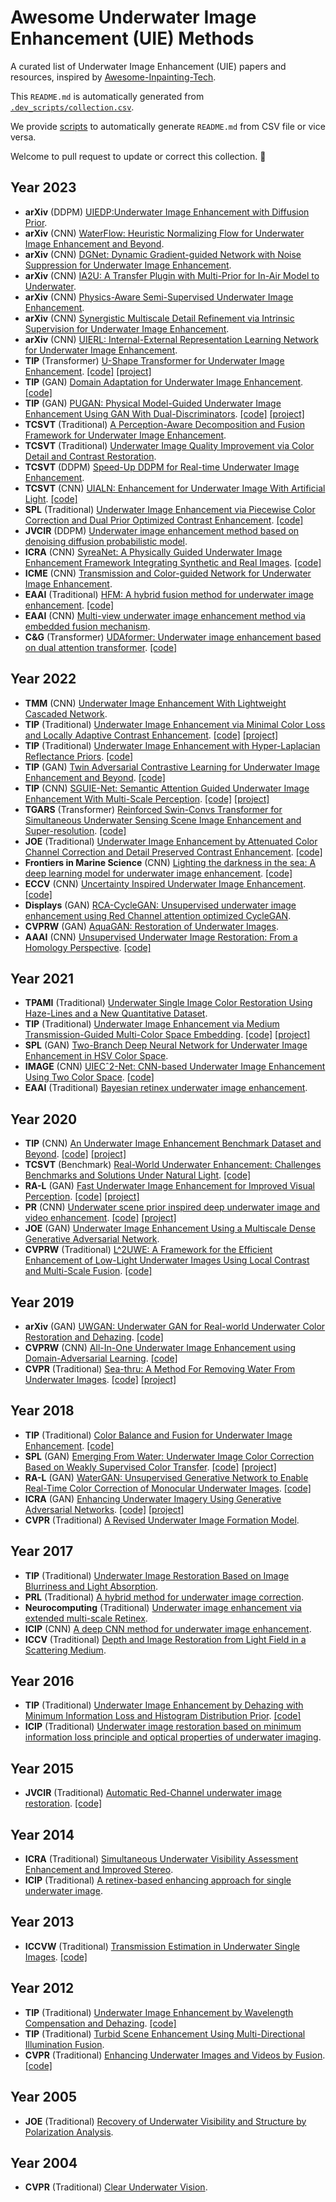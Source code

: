 # Awesome Underwater Image Enhancement (UIE) Methods

A curated list of Underwater Image Enhancement (UIE) papers and resources, inspired by [Awesome-Inpainting-Tech](https://github.com/zengyh1900/Awesome-Image-Inpainting).

This `README.md` is automatically generated from [`.dev_scripts/collection.csv`](.dev_scripts/collection.csv). 

We provide [scripts](.dev_scripts/main.py) to automatically generate `README.md` from CSV file or vice versa. 

Welcome to pull request to update or correct this collection. 🥰
## Year 2023
- **arXiv** (DDPM) [UIEDP:Underwater Image Enhancement with Diffusion Prior](https://arxiv.org/abs/2312.06240).
- **arXiv** (CNN) [WaterFlow: Heuristic Normalizing Flow for Underwater Image Enhancement and Beyond](https://arxiv.org/abs/2308.00931).
- **arXiv** (CNN) [DGNet: Dynamic Gradient-guided Network with Noise Suppression for Underwater Image Enhancement](https://arxiv.org/abs/2312.06999).
- **arXiv** (CNN) [IA2U: A Transfer Plugin with Multi-Prior for In-Air Model to Underwater](https://arxiv.org/abs/2312.06955).
- **arXiv** (CNN) [Physics-Aware Semi-Supervised Underwater Image Enhancement](https://arxiv.org/abs/2307.11470).
- **arXiv** (CNN) [Synergistic Multiscale Detail Refinement via Intrinsic Supervision for Underwater Image Enhancement](https://arxiv.org/abs/2308.11932).
- **arXiv** (CNN) [UIERL: Internal-External Representation Learning Network for Underwater Image Enhancement](https://arxiv.org/abs/2306.08344).
- **TIP** (Transformer) [U-Shape Transformer for Underwater Image Enhancement](https://ieeexplore.ieee.org/document/10129222). [[code]](https://github.com/LintaoPeng/U-shape_Transformer_for_Underwater_Image_Enhancement)  [[project]](https://bianlab.github.io/index.html) 
- **TIP** (GAN) [Domain Adaptation for Underwater Image Enhancement](https://ieeexplore.ieee.org/document/10048777). [[code]](https://github.com/zyWang-Power/TUDA) 
- **TIP** (GAN) [PUGAN: Physical Model-Guided Underwater Image Enhancement Using GAN With Dual-Discriminators](https://ieeexplore.ieee.org/document/10155564). [[code]](https://github.com/rmcong/PUGAN_TIP2023)  [[project]](https://rmcong.github.io/proj_PUGAN.html) 
- **TCSVT** (Traditional) [A Perception-Aware Decomposition and Fusion Framework for Underwater Image Enhancement](https://ieeexplore.ieee.org/document/9895452).
- **TCSVT** (Traditional) [Underwater Image Quality Improvement via Color Detail and Contrast Restoration](https://ieeexplore.ieee.org/document/10189844).
- **TCSVT** (DDPM) [Speed-Up DDPM for Real-time Underwater Image Enhancement](https://ieeexplore.ieee.org/document/10250851).
- **TCSVT** (CNN) [UIALN: Enhancement for Underwater Image With Artificial Light](https://ieeexplore.ieee.org/document/10019314). [[code]](https://github.com/lilala0/UIALN) 
- **SPL** (Traditional) [Underwater Image Enhancement via Piecewise Color Correction and Dual Prior Optimized Contrast Enhancement](https://ieeexplore.ieee.org/document/10065491). [[code]](https://github.com/Li-Chongyi/PCDE) 
- **JVCIR** (DDPM) [Underwater image enhancement method based on denoising diffusion probabilistic model](https://www.sciencedirect.com/science/article/pii/S1047320323001761).
- **ICRA** (CNN) [SyreaNet: A Physically Guided Underwater Image Enhancement Framework Integrating Synthetic and Real Images](https://ieeexplore.ieee.org/document/10161531). [[code]](https://github.com/rockwenjj/syreanet) 
- **ICME** (CNN) [Transmission and Color-guided Network for Underwater Image Enhancement](https://ieeexplore.ieee.org/document/10219946).
- **EAAI** (Traditional) [HFM: A hybrid fusion method for underwater image enhancement](https://www.sciencedirect.com/science/article/pii/S0952197623014033). [[code]](https://github.com/An-Shunmin/HFM) 
- **EAAI** (CNN) [Multi-view underwater image enhancement method via embedded fusion mechanism](https://www.sciencedirect.com/science/article/abs/pii/S0952197623001306).
- **C&G** (Transformer) [UDAformer: Underwater image enhancement based on dual attention transformer](https://www.sciencedirect.com/science/article/pii/S0097849323000109). [[code]](https://github.com/ShenZhen0502/UDAformer) 
## Year 2022
- **TMM** (CNN) [Underwater Image Enhancement With Lightweight Cascaded Network](https://ieeexplore.ieee.org/document/9547730).
- **TIP** (Traditional) [Underwater Image Enhancement via Minimal Color Loss and Locally Adaptive Contrast Enhancement](https://ieeexplore.ieee.org/document/9788535). [[code]](https://github.com/Li-Chongyi/MMLE_code)  [[project]](https://li-chongyi.github.io/proj_MMLE) 
- **TIP** (Traditional) [Underwater Image Enhancement with Hyper-Laplacian Reflectance Priors](https://ieeexplore.ieee.org/document/9854113). [[code]](https://github.com/zhuangpeixian/HLRP) 
- **TIP** (GAN) [Twin Adversarial Contrastive Learning for Underwater Image Enhancement and Beyond](https://ieeexplore.ieee.org/document/9832540). [[code]](https://github.com/Jzy2017/TACL) 
- **TIP** (CNN) [SGUIE-Net: Semantic Attention Guided Underwater Image Enhancement With Multi-Scale Perception](https://ieeexplore.ieee.org/document/9930878). [[code]](https://github.com/trentqq/SGUIE-Net_Simple)  [[project]](https://trentqq.github.io/SGUIE-Net.html) 
- **TGARS** (Transformer) [Reinforced Swin-Convs Transformer for Simultaneous Underwater Sensing Scene Image Enhancement and Super-resolution](https://ieeexplore.ieee.org/document/9881581). [[code]](https://github.com/TingdiRen/URSCT-SESR) 
- **JOE** (Traditional) [Underwater Image Enhancement by Attenuated Color Channel Correction and Detail Preserved Contrast Enhancement](https://ieeexplore.ieee.org/document/9744022). [[code]](https://github.com/Li-Chongyi/JOE2021_ACDC) 
- **Frontiers in Marine Science** (CNN) [Lighting the darkness in the sea: A deep learning model for underwater image enhancement](https://www.frontiersin.org/articles/10.3389/fmars.2022.921492/full). [[code]](https://github.com/yuxiao17/LDS-Net) 
- **ECCV** (CNN) [Uncertainty Inspired Underwater Image Enhancement](https://dl.acm.org/doi/abs/10.1007/978-3-031-19797-0_27). [[code]](https://github.com/zhenqifu/PUIE-Net) 
- **Displays** (GAN) [RCA-CycleGAN: Unsupervised underwater image enhancement using Red Channel attention optimized CycleGAN](https://www.sciencedirect.com/science/article/abs/pii/S0141938222001779).
- **CVPRW** (GAN) [AquaGAN: Restoration of Underwater Images](https://openaccess.thecvf.com/content/CVPR2022W/PBVS/papers/Desai_AquaGAN_Restoration_of_Underwater_Images_CVPRW_2022_paper.pdf).
- **AAAI** (CNN) [Unsupervised Underwater Image Restoration: From a Homology Perspective](https://ojs.aaai.org/index.php/AAAI/article/view/19944). [[code]](https://github.com/zhenqifu/USUIR) 
## Year 2021
- **TPAMI** (Traditional) [Underwater Single Image Color Restoration Using Haze-Lines and a New Quantitative Dataset](https://ieeexplore.ieee.org/document/9020130).
- **TIP** (Traditional) [Underwater Image Enhancement via Medium Transmission-Guided Multi-Color Space Embedding](https://ieeexplore.ieee.org/document/9426457). [[code]](https://github.com/Li-Chongyi/Ucolor)  [[project]](https://li-chongyi.github.io/Proj_Ucolor.html) 
- **SPL** (GAN) [Two-Branch Deep Neural Network for Underwater Image Enhancement in HSV Color Space](https://ieeexplore.ieee.org/document/9496260).
- **IMAGE** (CNN) [UIECˆ2-Net: CNN-based Underwater Image Enhancement Using Two Color Space](https://www.sciencedirect.com/science/article/pii/S0923596521001004). [[code]](https://github.com/BIGWangYuDong/UWEnhancement) 
- **EAAI** (Traditional) [Bayesian retinex underwater image enhancement](https://www.sciencedirect.com/science/article/pii/S095219762100018X).
## Year 2020
- **TIP** (CNN) [An Underwater Image Enhancement Benchmark Dataset and Beyond](https://ieeexplore.ieee.org/document/8917818). [[code]](https://github.com/Li-Chongyi/Water-Net_Code)  [[project]](https://li-chongyi.github.io/proj_benchmark.html) 
- **TCSVT** (Benchmark) [Real-World Underwater Enhancement: Challenges Benchmarks and Solutions Under Natural Light](https://ieeexplore.ieee.org/document/8949763). [[code]](https://github.com/dlut-dimt/Realworld-Underwater-Image-Enhancement-RUIE-Benchmark) 
- **RA-L** (GAN) [Fast Underwater Image Enhancement for Improved Visual Perception](https://ieeexplore.ieee.org/document/9001231). [[code]](https://github.com/xahidbuffon/FUnIE-GAN)  [[project]](https://experts.umn.edu/en/publications/fast-underwater-image-enhancement-for-improved-visual-perception) 
- **PR** (CNN) [Underwater scene prior inspired deep underwater image and video enhancement](https://www.sciencedirect.com/science/article/pii/S0031320319303401). [[code]](https://github.com/saeed-anwar/UWCNN)  [[project]](https://li-chongyi.github.io/proj_underwater_image_synthesis.html) 
- **JOE** (GAN) [Underwater Image Enhancement Using a Multiscale Dense Generative Adversarial Network](https://ieeexplore.ieee.org/document/8730425).
- **CVPRW** (Traditional) [L^2UWE: A Framework for the Efficient Enhancement of Low-Light Underwater Images Using Local Contrast and Multi-Scale Fusion](https://openaccess.thecvf.com/content_CVPRW_2020/html/w31/Marques_L2UWE_A_Framework_for_the_Efficient_Enhancement_of_Low-Light_Underwater_CVPRW_2020_paper.html). [[code]](https://github.com/tunai/l2uwe) 
## Year 2019
- **arXiv** (GAN) [UWGAN: Underwater GAN for Real-world Underwater Color Restoration and Dehazing](https://arxiv.org/abs/1912.10269). [[code]](https://github.com/infrontofme/UWGAN_UIE) 
- **CVPRW** (CNN) [All-In-One Underwater Image Enhancement using Domain-Adversarial Learning](https://openaccess.thecvf.com/content_CVPRW_2019/papers/UG2+%20Prize%20Challenge/Uplavikar_All-in-One_Underwater_Image_Enhancement_Using_Domain-Adversarial_Learning_CVPRW_2019_paper.pdf). [[code]](https://github.com/VITA-Group/All-In-One-Underwater-Image-Enhancement-using-Domain-Adversarial-Learning) 
- **CVPR** (Traditional) [Sea-thru: A Method For Removing Water From Underwater Images](https://openaccess.thecvf.com/content_CVPR_2019/papers/Akkaynak_Sea-Thru_A_Method_for_Removing_Water_From_Underwater_Images_CVPR_2019_paper.pdf). [[code]](https://github.com/hainh/sea-thru)  [[project]](https://csms.haifa.ac.il/profiles/tTreibitz/datasets/sea_thru/index.html) 
## Year 2018
- **TIP** (Traditional) [Color Balance and Fusion for Underwater Image Enhancement](https://ieeexplore.ieee.org/document/8058463). [[code]](https://github.com/bilityniu/underimage-fusion-enhancement) 
- **SPL** (GAN) [Emerging From Water: Underwater Image Color Correction Based on Weakly Supervised Color Transfer](https://ieeexplore.ieee.org/document/8253820). [[code]](https://github.com/djjandXMU/CycleGAN-and-modification)  [[project]](https://li-chongyi.github.io/proj_Emerging_water.html) 
- **RA-L** (GAN) [WaterGAN: Unsupervised Generative Network to Enable Real-Time Color Correction of Monocular Underwater Images](https://ieeexplore.ieee.org/document/7995024). [[code]](https://github.com/kskin/WaterGAN) 
- **ICRA** (GAN) [Enhancing Underwater Imagery Using Generative Adversarial Networks](https://ieeexplore.ieee.org/document/8460552). [[code]](https://github.com/IRVLab/UGAN)  [[project]](https://irvlab.cs.umn.edu/underwater-image-restoration) 
- **CVPR** (Traditional) [A Revised Underwater Image Formation Model](https://openaccess.thecvf.com/content_cvpr_2018/papers/Akkaynak_A_Revised_Underwater_CVPR_2018_paper.pdf).
## Year 2017
- **TIP** (Traditional) [Underwater Image Restoration Based on Image Blurriness and Light Absorption](https://ieeexplore.ieee.org/document/7840002).
- **PRL** (Traditional) [A hybrid method for underwater image correction](https://www.sciencedirect.com/science/article/pii/S016786551730171X).
- **Neurocomputing** (Traditional) [Underwater image enhancement via extended multi-scale Retinex](https://www.sciencedirect.com/science/article/pii/S0925231217305246).
- **ICIP** (CNN) [A deep CNN method for underwater image enhancement](https://ieeexplore.ieee.org/document/8296508).
- **ICCV** (Traditional) [Depth and Image Restoration from Light Field in a Scattering Medium](https://ieeexplore.ieee.org/document/8237525).
## Year 2016
- **TIP** (Traditional) [Underwater Image Enhancement by Dehazing with Minimum Information Loss and Histogram Distribution Prior](https://ieeexplore.ieee.org/document/7574330). [[code]](https://github.com/Li-Chongyi/TIP2016-code) 
- **ICIP** (Traditional) [Underwater image restoration based on minimum information loss principle and optical properties of underwater imaging](https://ieeexplore.ieee.org/document/7532707).
## Year 2015
- **JVCIR** (Traditional) [Automatic Red-Channel underwater image restoration](https://csms.haifa.ac.il/profiles/tTreibitz/datasets/sea_thru/index.html). [[code]](https://github.com/agaldran/UnderWater) 
## Year 2014
- **ICRA** (Traditional) [Simultaneous Underwater Visibility Assessment Enhancement and Improved Stereo](https://ieeexplore.ieee.org/document/6907416).
- **ICIP** (Traditional) [A retinex-based enhancing approach for single underwater image](https://ieeexplore.ieee.org/document/7025927).
## Year 2013
- **ICCVW** (Traditional) [Transmission Estimation in Underwater Single Images](https://ieeexplore.ieee.org/document/6755982). [[code]](https://github.com/bilityniu/underwater_dark_chennel) 
## Year 2012
- **TIP** (Traditional) [Underwater Image Enhancement by Wavelength Compensation and Dehazing](https://ieeexplore.ieee.org/document/6104148). [[code]](https://github.com/mohitkumarahuja/Underwater-Image-Enhancement-by-Wavelength-Compensation-and-Dehazing) 
- **TIP** (Traditional) [Turbid Scene Enhancement Using Multi-Directional Illumination Fusion](https://ieeexplore.ieee.org/document/6241430).
- **CVPR** (Traditional) [Enhancing Underwater Images and Videos by Fusion](https://ieeexplore.ieee.org/document/6247661). [[code]](https://github.com/bilityniu/underwater_image_fusion) 
## Year 2005
- **JOE** (Traditional) [Recovery of Underwater Visibility and Structure by Polarization Analysis](https://ieeexplore.ieee.org/document/1593804).
## Year 2004
- **CVPR** (Traditional) [Clear Underwater Vision](https://ieeexplore.ieee.org/document/1315078).
